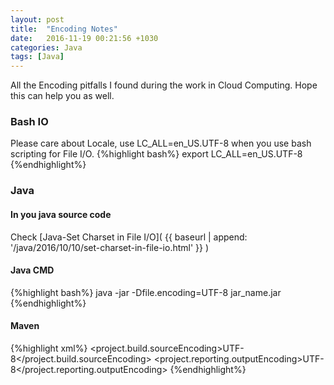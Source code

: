 ```yaml
---
layout: post
title:  "Encoding Notes"
date:   2016-11-19 00:21:56 +1030
categories: Java
tags: [Java]
---
```

All the Encoding pitfalls I found during the work in Cloud Computing. Hope this can help you as well.
<!--summary break-->

### Bash IO
Please care about Locale, use LC_ALL=en_US.UTF-8 when you use bash scripting for File I/O.
{%highlight bash%}
export LC_ALL=en_US.UTF-8
{%endhighlight%}

### Java

#### In you java source code

Check [Java-Set Charset in File I/O]( {{ baseurl | append: '/java/2016/10/10/set-charset-in-file-io.html' }} )

#### Java CMD
{%highlight bash%}
java -jar -Dfile.encoding=UTF-8 jar_name.jar
{%endhighlight%}

#### Maven
{%highlight xml%}
<properties>
    <project.build.sourceEncoding>UTF-8</project.build.sourceEncoding>
    <project.reporting.outputEncoding>UTF-8</project.reporting.outputEncoding>
</properties>
{%endhighlight%}